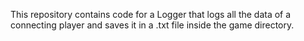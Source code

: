 This repository contains code for a Logger that logs all the data of a connecting player and saves it in a .txt file inside the game directory.
